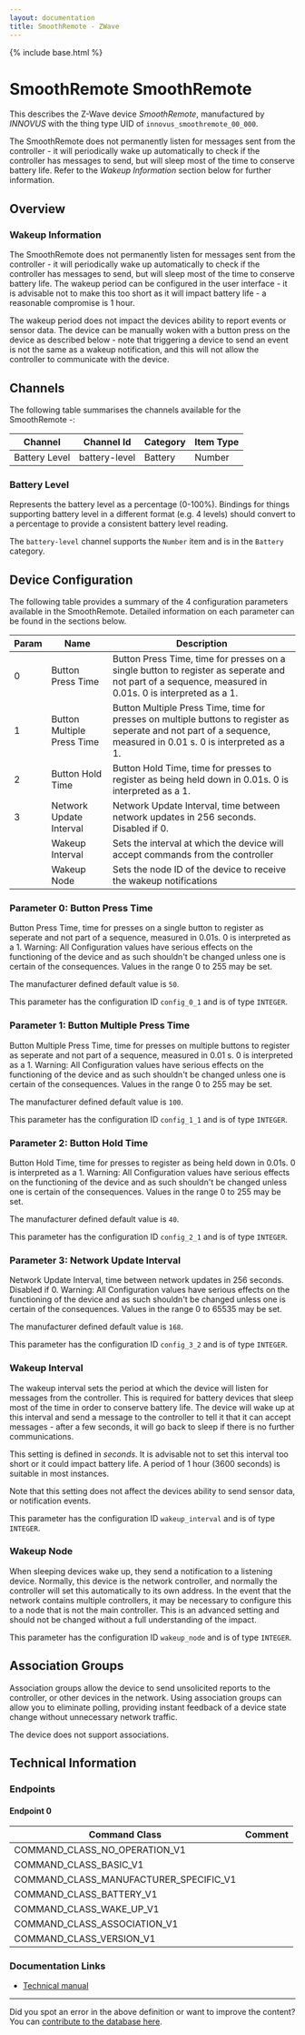 ```yaml
---
layout: documentation
title: SmoothRemote - ZWave
---
```


{% include base.html %}

# SmoothRemote SmoothRemote
This describes the Z-Wave device *SmoothRemote*, manufactured by *INNOVUS* with the thing type UID of ```innovus_smoothremote_00_000```.

The SmoothRemote does not permanently listen for messages sent from the controller - it will periodically wake up automatically to check if the controller has messages to send, but will sleep most of the time to conserve battery life. Refer to the *Wakeup Information* section below for further information.

## Overview

### Wakeup Information

The SmoothRemote does not permanently listen for messages sent from the controller - it will periodically wake up automatically to check if the controller has messages to send, but will sleep most of the time to conserve battery life. The wakeup period can be configured in the user interface - it is advisable not to make this too short as it will impact battery life - a reasonable compromise is 1 hour.

The wakeup period does not impact the devices ability to report events or sensor data. The device can be manually woken with a button press on the device as described below - note that triggering a device to send an event is not the same as a wakeup notification, and this will not allow the controller to communicate with the device.
## Channels

The following table summarises the channels available for the SmoothRemote -:

| Channel | Channel Id | Category | Item Type |
|---------|------------|----------|-----------|
| Battery Level | battery-level | Battery | Number |

### Battery Level

Represents the battery level as a percentage (0-100%). Bindings for things supporting battery level in a different format (e.g. 4 levels) should convert to a percentage to provide a consistent battery level reading.

The ```battery-level``` channel supports the ```Number``` item and is in the ```Battery``` category.



## Device Configuration

The following table provides a summary of the 4 configuration parameters available in the SmoothRemote.
Detailed information on each parameter can be found in the sections below.

| Param | Name  | Description |
|-------|-------|-------------|
| 0 | Button Press Time | Button Press Time, time for presses on a single button to register as seperate and not part of a sequence, measured in 0.01s. 0 is interpreted as a 1. |
| 1 | Button Multiple Press Time | Button Multiple Press Time, time for presses on multiple buttons to register as seperate and not part of a sequence, measured in 0.01 s. 0 is interpreted as a 1. |
| 2 | Button Hold Time | Button Hold Time, time for presses to register as being held down in 0.01s. 0 is interpreted as a 1. |
| 3 | Network Update Interval | Network Update Interval, time between network updates in 256 seconds. Disabled if 0. |
|  | Wakeup Interval | Sets the interval at which the device will accept commands from the controller |
|  | Wakeup Node | Sets the node ID of the device to receive the wakeup notifications |

### Parameter 0: Button Press Time

Button Press Time, time for presses on a single button to register as seperate and not part of a sequence, measured in 0.01s. 0 is interpreted as a 1.
Warning: All Configuration values have serious effects on the functioning of the device and as such shouldn't be changed unless one is certain of the consequences.
Values in the range 0 to 255 may be set.

The manufacturer defined default value is ```50```.

This parameter has the configuration ID ```config_0_1``` and is of type ```INTEGER```.


### Parameter 1: Button Multiple Press Time

Button Multiple Press Time, time for presses on multiple buttons to register as seperate and not part of a sequence, measured in 0.01 s. 0 is interpreted as a 1.
Warning: All Configuration values have serious effects on the functioning of the device and as such shouldn't be changed unless one is certain of the consequences.
Values in the range 0 to 255 may be set.

The manufacturer defined default value is ```100```.

This parameter has the configuration ID ```config_1_1``` and is of type ```INTEGER```.


### Parameter 2: Button Hold Time

Button Hold Time, time for presses to register as being held down in 0.01s. 0 is interpreted as a 1.
Warning: All Configuration values have serious effects on the functioning of the device and as such shouldn't be changed unless one is certain of the consequences.
Values in the range 0 to 255 may be set.

The manufacturer defined default value is ```40```.

This parameter has the configuration ID ```config_2_1``` and is of type ```INTEGER```.


### Parameter 3: Network Update Interval

Network Update Interval, time between network updates in 256 seconds. Disabled if 0.
Warning: All Configuration values have serious effects on the functioning of the device and as such shouldn't be changed unless one is certain of the consequences.
Values in the range 0 to 65535 may be set.

The manufacturer defined default value is ```168```.

This parameter has the configuration ID ```config_3_2``` and is of type ```INTEGER```.

### Wakeup Interval

The wakeup interval sets the period at which the device will listen for messages from the controller. This is required for battery devices that sleep most of the time in order to conserve battery life. The device will wake up at this interval and send a message to the controller to tell it that it can accept messages - after a few seconds, it will go back to sleep if there is no further communications. 

This setting is defined in *seconds*. It is advisable not to set this interval too short or it could impact battery life. A period of 1 hour (3600 seconds) is suitable in most instances.

Note that this setting does not affect the devices ability to send sensor data, or notification events.

This parameter has the configuration ID ```wakeup_interval``` and is of type ```INTEGER```.

### Wakeup Node

When sleeping devices wake up, they send a notification to a listening device. Normally, this device is the network controller, and normally the controller will set this automatically to its own address.
In the event that the network contains multiple controllers, it may be necessary to configure this to a node that is not the main controller. This is an advanced setting and should not be changed without a full understanding of the impact.

This parameter has the configuration ID ```wakeup_node``` and is of type ```INTEGER```.


## Association Groups

Association groups allow the device to send unsolicited reports to the controller, or other devices in the network. Using association groups can allow you to eliminate polling, providing instant feedback of a device state change without unnecessary network traffic.

The device does not support associations.
## Technical Information

### Endpoints

#### Endpoint 0

| Command Class | Comment |
|---------------|---------|
| COMMAND_CLASS_NO_OPERATION_V1| |
| COMMAND_CLASS_BASIC_V1| |
| COMMAND_CLASS_MANUFACTURER_SPECIFIC_V1| |
| COMMAND_CLASS_BATTERY_V1| |
| COMMAND_CLASS_WAKE_UP_V1| |
| COMMAND_CLASS_ASSOCIATION_V1| |
| COMMAND_CLASS_VERSION_V1| |

### Documentation Links

* [Technical manual](https://www.cd-jackson.com/zwave_device_uploads/440/smoothremote-00120001-tech.pdf)

---

Did you spot an error in the above definition or want to improve the content?
You can [contribute to the database here](http://www.cd-jackson.com/index.php/zwave/zwave-device-database/zwave-device-list/devicesummary/440).
